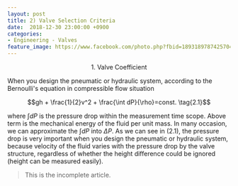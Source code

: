 ```yaml
---
layout: post
title: 2) Valve Selection Criteria
date:  2018-12-30 23:00:00 +0900
categories:
- Engineering - Valves
feature_image: https://www.facebook.com/photo.php?fbid=1893189787425704&set=a.1893187554092594&type=3&theater
---
```




<center>1. Valve Coefficient</center>

When you design the pneumatic or hydraulic system, according to the Bernoulli's equation in compressible flow situation

$$gh + \frac{1}{2}v^2 + \frac{\int dP}{\rho}=const. \tag{2.1}$$ 

where $\int dP$ is the pressure drop within the measurement time scope. Above term is the mechanical energy of the fluid per unit mass. In many occasion, we can approximate the $\int dP$ into $\Delta P$. As we can see in $(2.1)​$,  the pressure drop is very important when you design the pneumatic or hydraulic system, because velocity of the fluid varies with the pressure drop by the valve structure, regardless of whether the height difference could be ignored (height can be measured easily).



> This is the incomplete article. 